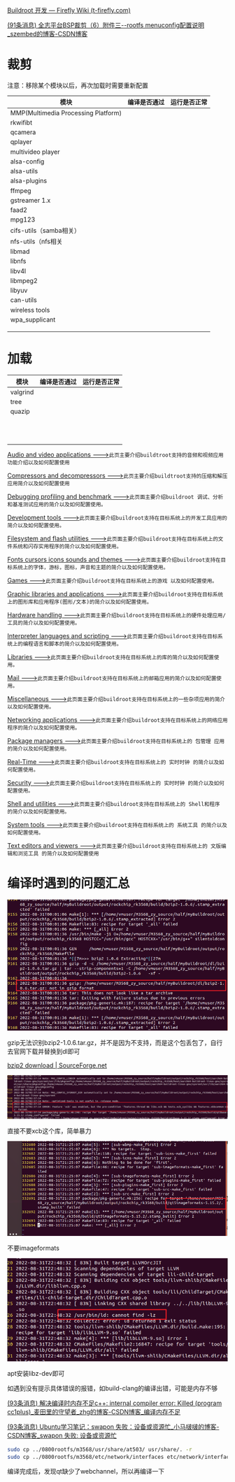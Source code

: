 [Buildroot 开发 — Firefly Wiki (t-firefly.com)](https://wiki.t-firefly.com/AIO-3399C/buildroot_develop.html)

[(91条消息) 全志平台BSP裁剪（6）附件三--rootfs menuconfig配置说明_szembed的博客-CSDN博客](https://blog.csdn.net/szembed/article/details/124843153)

# 裁剪

注意：移除某个模块以后，再次加载时需要重新配置

| 模块                                | 编译是否通过 | 运行是否正常 |
| ----------------------------------- | ------------ | ------------ |
| MMP(Multimedia Processing Platform) |              |              |
| rkwifibt                            |              |              |
| qcamera                             |              |              |
| qplayer                             |              |              |
| multivideo player                   |              |              |
| alsa-config                         |              |              |
| alsa-utils                          |              |              |
| alsa-plugins                        |              |              |
| ffmpeg                              |              |              |
| gstreamer 1.x                       |              |              |
| faad2                               |              |              |
| mpg123                              |              |              |
| cifs-utils（samba相关）             |              |              |
| nfs-utils（nfs相关                  |              |              |
| libmad                              |              |              |
| libnfs                              |              |              |
| libv4l                              |              |              |
| libmpeg2                            |              |              |
| libyuv                              |              |              |
| can-utils                           |              |              |
| wireless tools                      |              |              |
| wpa_supplicant                      |              |              |
|                                     |              |              |
|                                     |              |              |
|                                     |              |              |

# 加载

| 模块     | 编译是否通过 | 运行是否正常 |
| -------- | ------------ | ------------ |
| valgrind |              |              |
| tree     |              |              |
| quazip   |              |              |
|          |              |              |
|          |              |              |
|          |              |              |
|          |              |              |
|          |              |              |
|          |              |              |
|          |              |              |
|          |              |              |
|          |              |              |
|          |              |              |
|          |              |              |
|          |              |              |

[Audio and video applications --->](http://wiki.100ask.org/Buildroot_Audio_and_video_applications)`此页主要介绍buildtroot支持的音频和视频应用功能介绍以及如何配置使用`

[Compressors and decompressors --->](http://wiki.100ask.org/Buildroot_Compressors_and_decompressors)`此页主要介绍buildtroot支持的压缩和解压应用简介以及如何配置使用`

[Debugging profiling and benchmark --->](http://wiki.100ask.org/Buildroot_Debugging_profiling_and_benchmark)`此页面主要介绍buildroot 调试、分析和基准测试应用的简介以及如何配置使用。`

[Development tools --->](http://wiki.100ask.org/Buildroot_Development_tools)`此页面主要介绍buildroot支持在目标系统上的开发工具应用的简介以及如何配置使用。`

[Filesystem and flash utilities --->](http://wiki.100ask.org/Buildroot_Filesystem_and_flash_utilities)`此页面主要介绍buildroot支持在目标系统上的文件系统和闪存实用程序的简介以及如何配置使用。`

[Fonts cursors icons sounds and themes --->](http://wiki.100ask.org/Buildroot_Fonts_cursors_icons_sounds_and_themes)`此页面主要介绍buildroot支持在目标系统上的字体，游标，图标，声音和主题的简介以及如何配置使用。`

[Games --->](http://wiki.100ask.org/Buildroot_Games)`此页面主要介绍buildroot支持在目标系统上的游戏 以及如何配置使用。`

[Graphic libraries and applications --->](http://wiki.100ask.org/Buildroot_Graphic_libraries_and_applications)`此页面主要介绍buildroot支持在目标系统上的图形库和应用程序(图形/文本)的简介以及如何配置使用。`

[Hardware handling --->](http://wiki.100ask.org/Buildroot_Hardware_handling)`此页面主要介绍buildroot支持在目标系统上的硬件处理应用/工具的简介以及如何配置使用。`

[Interpreter languages and scripting --->](http://wiki.100ask.org/Buildroot_Interpreter_languages_and_scripting)`此页面主要介绍buildroot支持在目标系统上的编程语言和脚本的简介以及如何配置使用。`

[Libraries --->](http://wiki.100ask.org/Buildroot_Libraries)`此页面主要介绍buildroot支持在目标系统上的库的简介以及如何配置使用。`

[Mail --->](http://wiki.100ask.org/Buildroot_Mail)`此页面主要介绍buildroot支持在目标系统上的邮箱应用的简介以及如何配置使用。`

[Miscellaneous --->](http://wiki.100ask.org/Buildroot_Miscellaneous)`此页面主要介绍buildroot支持在目标系统上的一些杂项应用的简介以及如何配置使用。`

[Networking applications --->](http://wiki.100ask.org/Buildroot_Networking_applications)`此页面主要介绍buildroot支持在目标系统上的网络应用程序的简介以及如何配置使用。`

[Package managers --->](http://wiki.100ask.org/Buildroot_Package_managers)`此页面主要介绍buildroot支持在目标系统上的 包管理 应用的简介以及如何配置使用。`

[Real-Time --->](http://wiki.100ask.org/Buildroot_Real-Time)`此页面主要介绍buildroot支持在目标系统上的 实时时钟 的简介以及如何配置使用。`

[Security --->](http://wiki.100ask.org/Buildroot_Security)`此页面主要介绍buildroot支持在目标系统上的 实时时钟 的简介以及如何配置使用。`

[Shell and utilities --->](http://wiki.100ask.org/Buildroot_Shell_and_utilities)`此页面主要介绍buildroot支持在目标系统上的 Shell和程序 的简介以及如何配置使用。`

[System tools --->](http://wiki.100ask.org/Buildroot_System_tools)`此页面主要介绍buildroot支持在目标系统上的 系统工具 的简介以及如何配置使用。`

[Text editors and viewers --->](http://wiki.100ask.org/Buildroot_Text_editors_and_viewers)`此页面主要介绍buildroot支持在目标系统上的 文版编辑和浏览工具 的简介以及如何配置使用`

# 编译时遇到的问题汇总

![image-20220831151546836](../../_media/image-20220831151546836.png)

gzip无法识别bzip2-1.0.6.tar.gz，并不是因为不支持，而是这个包丢包了，自行去官网下载并替换到dl即可

[bzip2 download | SourceForge.net](https://sourceforge.net/projects/bzip2/)

![image-20220901100127122](../../_media/image-20220901100127122.png)

直接不要xcb这个库，简单暴力

![image-20220901122942954](../../_media/image-20230228113126082.png)

不要imageformats

![image-20220901140622988](../../_media/image-20220901140622988.png)

apt安装libz-dev即可

如遇到没有提示具体错误的报错，如build-clang的编译出错，可能是内存不够

[(93条消息) 解决编译时内存不足c++: internal compiler error: Killed (program cc1plus)_麦田里的守望者_zhg的博客-CSDN博客_编译内存不足](https://blog.csdn.net/qq_33521184/article/details/123120704)

[(93条消息) Ubuntu学习笔记：swapon 失败：设备或资源忙_小马啵啵的博客-CSDN博客_swapon 失败: 设备或资源忙](https://blog.csdn.net/qq_53850321/article/details/121235918)



```bash
sudo cp ../0800rootfs/m3568/usr/share/at503/ usr/share/. -r
sudo cp ../0800rootfs/m3568/etc/network/interfaces etc/network/interfaces
```



编译完成后，发现qt缺少了webchannel，所以再编译一下

